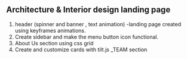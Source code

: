 ## Architecture & Interior design landing page
1. header (spinner and banner , text animation) -landing page created using keyframes animations.
2. Create sidebar and make the menu button icon functional.
3. About Us section using css grid
4. Create and customize cards with tilt.js _TEAM section